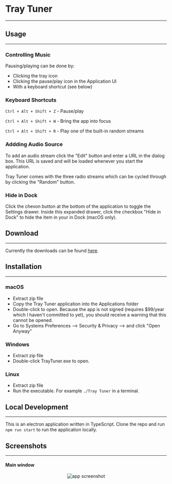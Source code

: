 # Tray Tuner

---

## Usage

---

### Controlling Music

Pausing/playing can be done by:

- Clicking the tray icon
- Clicking the pause/play icon in the Application UI
- With a keyboard shortcut (see below)

### Keyboard Shortcuts

`Ctrl + Alt + Shift + Z` - Pause/play

`Ctrl + Alt + Shift + W` - Bring the app into focus

`Ctrl + Alt + Shift + R` - Play one of the built-in random streams

### Addding Audio Source

To add an audio stream click the "Edit" button and enter a URL in the dialog box. This URL is saved and will be loaded whenever you start the application.

Tray Tuner comes with the three radio streams which can be cycled through by clicking the "Random" button.

### Hide in Dock

Click the chevon button at the bottom of the application to toggle the Settings drawer. Inside this expanded drawer, click the checkbox "Hide in Dock" to hide the item in your in Dock (macOS only).

## Download

---

Currently the downloads can be found [here](https://drive.google.com/open?id=1uyz-Y-EZ8_Dw0jdy2QWyLeq5TK0wBp-T).

## Installation

---

### macOS

- Extract zip file
- Copy the Tray Tuner application into the Applications folder
- Double-click to open. Because the app is not signed (requires \$99/year which I haven't committed to yet), you should receive a warning that this cannot be opened.
- Go to Systems Preferences --> Security & Privacy --> and click "Open Anyway"

### Windows

- Extract zip file
- Double-click TrayTuner.exe to open.

### Linux

- Extract zip file
- Run the executable. For example `./Tray Tuner` in a terminal.

## Local Development

---

This is an electron application written in TypeScript. Clone the repo and run `npm run start` to run the application locally.

## Screenshots

---

#### Main window

<p align="center">
  <img src="https://user-images.githubusercontent.com/39889198/77488308-31f42180-6e0b-11ea-9182-999ded623685.png" alt="app screenshot">
</p>
